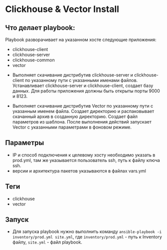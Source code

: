 # Clickhouse & Vector Install

## Что делает playbook:

Playbook разворачивает на указанном хосте следующие приложения:
- сlickhouse-client
- clickhouse-server
- clickhouse-common
- vector

* Выполняет скачивание дистрибутив clickhouse-server и сlickhouse-client по указанному пути с указанными именами файлов. 
Устанавливает clickhouse-server и сlickhouse-client, создает базу данных. 
Для работы приложения должны быть открыты порты 9000 и 8123.

* Выполняет скачивание дистрибутив Vector по указанному пути с указанным именем файла. 
Создает директорию и распаковывает скачанный архив в созданную директорию. Создает файл параметров из шаблона. 
После выполнения действий запускает Vector с указанными параметрами в фоновом режиме.

## Параметры
- IP и способ подключения к целевому хосту необходимо указать в prod.yml, там же указывается пользователь ssh, путь к файлу ключа ssh.
- версии и архитектура пакетов указываются в файлах vars.yml

## Теги
- clickhouse
- vector

## Запуск

- Для запуска playbook нужно выполнить команду
```ansible-playbook -i inventory/prod.yml site.yml```, где ```inventory/prod.yml``` - путь к Inventory файлу, ```site.yml``` - файл playbook. 